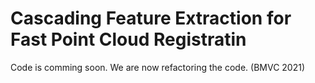 # Cascading Feature Extraction for Fast Point Cloud Registratin
Code is comming soon.
We are now refactoring the code.
(BMVC 2021)
